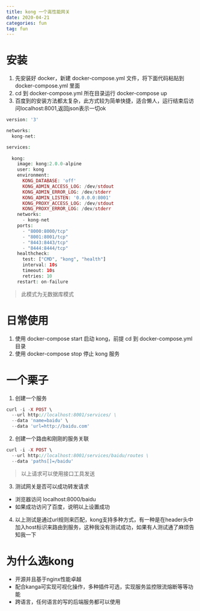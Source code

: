 ```yaml
---
title: kong 一个高性能网关
date: 2020-04-21
categories: fun
tag: fun
---
```


# 安装
1. 先安装好 docker，新建 docker-compose.yml 文件，将下面代码粘贴到 docker-compose.yml 里面
2. cd 到 docker-compose.yml 所在目录运行 docker-compose up
3. 百度到的安装方法都太复杂，此方式较为简单快捷，适合懒人，运行结束后访问localhost:8001,返回json表示一切ok

``` php
version: '3'

networks:
  kong-net:

services:
  
  kong:
    image: kong:2.0.0-alpine
    user: kong
    environment:
      KONG_DATABASE: 'off'
      KONG_ADMIN_ACCESS_LOG: /dev/stdout
      KONG_ADMIN_ERROR_LOG: /dev/stderr
      KONG_ADMIN_LISTEN: '0.0.0.0:8001'
      KONG_PROXY_ACCESS_LOG: /dev/stdout
      KONG_PROXY_ERROR_LOG: /dev/stderr
    networks:
      - kong-net
    ports:
      - "8000:8000/tcp"
      - "8001:8001/tcp"
      - "8443:8443/tcp"
      - "8444:8444/tcp"
    healthcheck:
      test: ["CMD", "kong", "health"]
      interval: 10s
      timeout: 10s
      retries: 10
    restart: on-failure
```

> 此模式为无数据库模式

# 日常使用

1. 使用 docker-compose start 启动 kong，前提 cd 到 docker-compose.yml 目录
2. 使用 docker-compose stop 停止 kong 服务

# 一个栗子

1. 创建一个服务


``` php
curl -i -X POST \
  --url http://localhost:8001/services/ \
  --data 'name=baidu' \
  --data 'url=http://baidu.com'
```

2. 创建一个路由和刚刚的服务关联


``` php
curl -i -X POST \
  --url http://localhost:8001/services/baidu/routes \
  --data 'paths[]=/baidu'
```

> 以上请求可以使用接口工具发送

3. 测试网关是否可以成功转发请求

- 浏览器访问 localhost:8000/baidu
- 如果成功访问了百度，说明以上设置成功

4. 以上测试是通过url规则来匹配，kong支持多种方式，有一种是在header头中加入host标识来路由到服务，这种我没有测试成功，如果有人测试通了麻烦告知我一下

# 为什么选kong

- 开源并且基于nginx性能卓越
- 配合kanga可实现可视化操作，多种插件可选，实现服务监控限流熔断等等功能
- 跨语言，任何语言的写的后端服务都可以使用